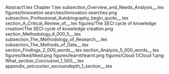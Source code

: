 Abstract1.tex
Chapter 1.tex
subsection_Overview_and_Needs_Analysis__.tex
figures/Innovation searches/Innovation searches.png
subsection_Professional_Autobiography_begin_quote__.tex
section_A_Critical_Review_of__.tex
figures/The SECI cycle of knowledge creation/The SECI cycle of knowledge creation.png
section_Methodology_4_000_5__.tex
subsection_The_Methodology_of_Research__.tex
subsection_The_Methods_of_Data__.tex
section_Findings_2_000_words__.tex
section_Analysis_5_000_words__.tex
figures/liked/liked.png
figures/learnt/learnt.png
figures/Cloud 1/Cloud 1.png
What_section_Conclusion_1_500__.tex
appendix_setcounter_secnumdepth_1_section__.tex